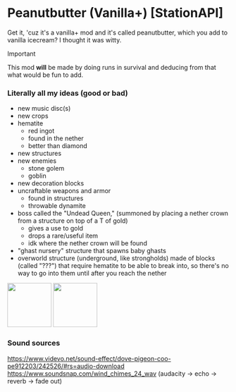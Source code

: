 # Peanutbutter (Vanilla+) [StationAPI]

Get it, 'cuz it's a vanilla+ mod and it's called peanutbutter, which you add to vanilla icecream? I thought it was witty.

> [!IMPORTANT]
> This mod **will** be made by doing runs in survival and deducing from that what would be fun to add.

### Literally all my ideas (good or bad)
- new music disc(s)
- new crops
- hematite
  - red ingot
  - found in the nether
  - better than diamond
- new structures
- new enemies
  - stone golem
  - goblin
- new decoration blocks
- uncraftable weapons and armor
  - found in structures
  - throwable dynamite
- boss called the "Undead Queen," (summoned by placing a nether crown from a structure on top of a T of gold)
  - gives a use to gold
  - drops a rare/useful item
  - idk where the nether crown will be found
- "ghast nursery" structure that spawns baby ghasts
- overworld structure (underground, like strongholds) made of blocks (called "???") that require hematite to be able to break into, so there's no way to go into them until after you reach the nether

<img height="100" src="https://static.wikia.nocookie.net/stardew-valley-minecraft-datapack/images/9/96/Music_disc_concernedapewinternocturneofice.png">
<img height="100" src="https://static.wikia.nocookie.net/shivaxis-rlcraft/images/c/cc/Iron_Hammer_%28Better_Survival%29.png">

### Sound sources
https://www.videvo.net/sound-effect/dove-pigeon-coo-pe912203/242526/#rs=audio-download
https://www.soundsnap.com/wind_chimes_24_wav (audacity -> echo -> reverb -> fade out)